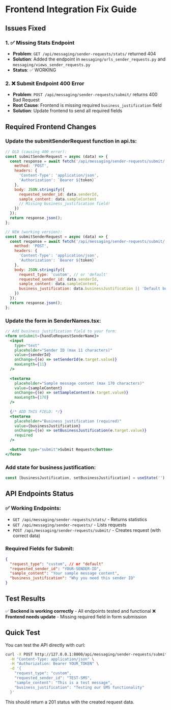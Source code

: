 # Frontend Integration Fix Guide

## Issues Fixed

### 1. ✅ Missing Stats Endpoint
- **Problem**: `GET /api/messaging/sender-requests/stats/` returned 404
- **Solution**: Added the endpoint in `messaging/urls_sender_requests.py` and `messaging/views_sender_requests.py`
- **Status**: ✅ WORKING

### 2. ❌ Submit Endpoint 400 Error
- **Problem**: `POST /api/messaging/sender-requests/submit/` returns 400 Bad Request
- **Root Cause**: Frontend is missing required `business_justification` field
- **Solution**: Update frontend to send all required fields

## Required Frontend Changes

### Update the submitSenderRequest function in api.ts:

```javascript
// OLD (causing 400 error):
const submitSenderRequest = async (data) => {
  const response = await fetch('/api/messaging/sender-requests/submit/', {
    method: 'POST',
    headers: {
      'Content-Type': 'application/json',
      'Authorization': `Bearer ${token}`
    },
    body: JSON.stringify({
      requested_sender_id: data.senderId,
      sample_content: data.sampleContent
      // Missing business_justification field!
    })
  });
  return response.json();
};

// NEW (working version):
const submitSenderRequest = async (data) => {
  const response = await fetch('/api/messaging/sender-requests/submit/', {
    method: 'POST',
    headers: {
      'Content-Type': 'application/json',
      'Authorization': `Bearer ${token}`
    },
    body: JSON.stringify({
      request_type: 'custom', // or 'default'
      requested_sender_id: data.senderId,
      sample_content: data.sampleContent,
      business_justification: data.businessJustification || 'Default business justification for SMS sender ID request.'
    })
  });
  return response.json();
};
```

### Update the form in SenderNames.tsx:

```jsx
// Add business justification field to your form:
<form onSubmit={handleRequestSenderName}>
  <input
    type="text"
    placeholder="Sender ID (max 11 characters)"
    value={senderId}
    onChange={(e) => setSenderId(e.target.value)}
    maxLength={11}
  />
  
  <textarea
    placeholder="Sample message content (max 170 characters)"
    value={sampleContent}
    onChange={(e) => setSampleContent(e.target.value)}
    maxLength={170}
  />
  
  {/* ADD THIS FIELD: */}
  <textarea
    placeholder="Business justification (required)"
    value={businessJustification}
    onChange={(e) => setBusinessJustification(e.target.value)}
    required
  />
  
  <button type="submit">Submit Request</button>
</form>
```

### Add state for business justification:

```jsx
const [businessJustification, setBusinessJustification] = useState('');
```

## API Endpoints Status

### ✅ Working Endpoints:
- `GET /api/messaging/sender-requests/stats/` - Returns statistics
- `GET /api/messaging/sender-requests/` - Lists requests
- `POST /api/messaging/sender-requests/submit/` - Creates request (with correct data)

### Required Fields for Submit:
```json
{
  "request_type": "custom", // or "default"
  "requested_sender_id": "YOUR-SENDER-ID",
  "sample_content": "Your sample message content",
  "business_justification": "Why you need this sender ID"
}
```

## Test Results

✅ **Backend is working correctly** - All endpoints tested and functional
❌ **Frontend needs update** - Missing required field in form submission

## Quick Test

You can test the API directly with curl:

```bash
curl -X POST http://127.0.0.1:8000/api/messaging/sender-requests/submit/ \
  -H "Content-Type: application/json" \
  -H "Authorization: Bearer YOUR_TOKEN" \
  -d '{
    "request_type": "custom",
    "requested_sender_id": "TEST-SMS",
    "sample_content": "This is a test message",
    "business_justification": "Testing our SMS functionality"
  }'
```

This should return a 201 status with the created request data.
